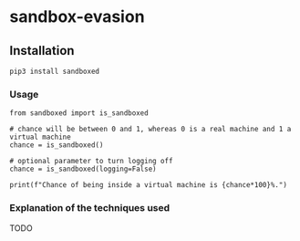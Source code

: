 # sandbox-evasion
## Installation
```
pip3 install sandboxed
```
### Usage
```
from sandboxed import is_sandboxed

# chance will be between 0 and 1, whereas 0 is a real machine and 1 a virtual machine
chance = is_sandboxed()

# optional parameter to turn logging off
chance = is_sandboxed(logging=False)

print(f"Chance of being inside a virtual machine is {chance*100}%.")
```

### Explanation of the techniques used
TODO
